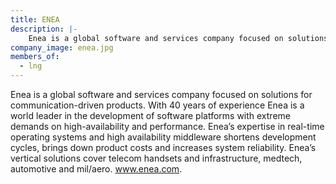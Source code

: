 ```yaml
---
title: ENEA
description: |-
    Enea is a global software and services company focused on solutions for communication-driven products.
company_image: enea.jpg
members_of:
  - lng
---
```

Enea is a global software and services company focused on solutions for communication-driven products. With 40 years of experience Enea is a world leader in the development of software platforms with extreme demands on high-availability and performance. Enea’s expertise in real-time operating systems and high availability middleware shortens development cycles, brings down product costs and increases system reliability. Enea’s vertical solutions cover telecom handsets and infrastructure, medtech, automotive and mil/aero. www.enea.com.

